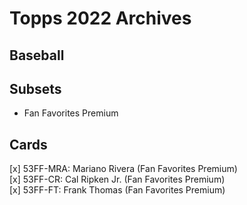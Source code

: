 # Topps 2022 Archives
## Baseball

## Subsets

- Fan Favorites Premium

## Cards

[x] 53FF-MRA: Mariano Rivera (Fan Favorites Premium) <br>[x] 53FF-CR: Cal Ripken Jr. (Fan Favorites Premium) <br>[x] 53FF-FT: Frank Thomas (Fan Favorites Premium) <br>